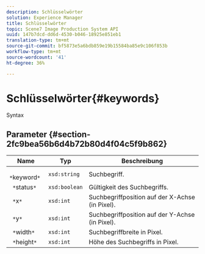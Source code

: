 ```yaml
---
description: Schlüsselwörter
solution: Experience Manager
title: Schlüsselwörter
topic: Scene7 Image Production System API
uuid: 147b7dcd-dd6d-4530-b046-18925e851eb1
translation-type: tm+mt
source-git-commit: bf5873e5a6bdb859e19b15584ba85e9c106f853b
workflow-type: tm+mt
source-wordcount: '41'
ht-degree: 36%

---
```



# Schlüsselwörter{#keywords}

Syntax

## Parameter {#section-2fc9bea56b6d4b72b80d4f04c5f9b862}

| Name | Typ | Beschreibung |
|---|---|---|
| ` *`keyword`*` | `xsd:string` | Suchbegriff. |
| ` *`status`*` | `xsd:boolean` | Gültigkeit des Suchbegriffs. |
| ` *`x`*` | `xsd:int` | Suchbegriffposition auf der X-Achse (in Pixel). |
| ` *`y`*` | `xsd:int` | Suchbegriffposition auf der Y-Achse (in Pixel). |
| ` *`width`*` | `xsd:int` | Suchbegriffbreite in Pixel. |
| ` *`height`*` | `xsd:int` | Höhe des Suchbegriffs in Pixel. |

